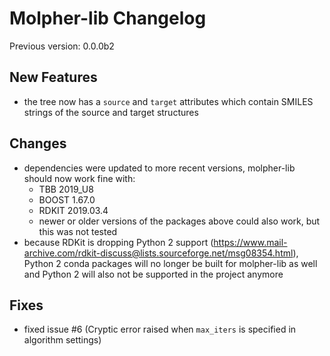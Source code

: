 # Molpher-lib Changelog

Previous version: 0.0.0b2

## New Features

- the tree now has a `source` and `target` attributes which contain SMILES strings of the source and target structures

## Changes

- dependencies were updated to more recent versions, molpher-lib should now work fine with:
    - TBB 2019_U8
    - BOOST 1.67.0
    - RDKIT 2019.03.4
    - newer or older versions of the packages above could also work, but this was not tested
- because RDKit is dropping Python 2 support (https://www.mail-archive.com/rdkit-discuss@lists.sourceforge.net/msg08354.html), Python 2 conda packages will no longer be built for molpher-lib as well and Python 2 will also not be supported in the project anymore

## Fixes
- fixed issue #6 (Cryptic error raised when `max_iters` is specified in algorithm settings)
